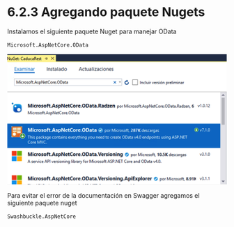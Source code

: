 # 6.2.3 Agregando paquete Nugets

Instalamos el siguiente paquete Nuget para manejar OData

```text
Microsoft.AspNetCore.OData
```

![](../../.gitbook/assets/image%20%2817%29.png)

Para evitar el error de la documentación en Swagger agregamos el siguiente paquete nuget

```text
Swashbuckle.AspNetCore
```

